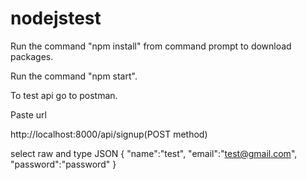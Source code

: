 # nodejstest

Run the command "npm install" from command prompt to download packages.

Run the command "npm start".

To test api go to postman.

Paste url

http://localhost:8000/api/signup(POST method)

select raw and type JSON
{
    "name":"test",
    "email":"test@gmail.com",
    "password":"password"
}
